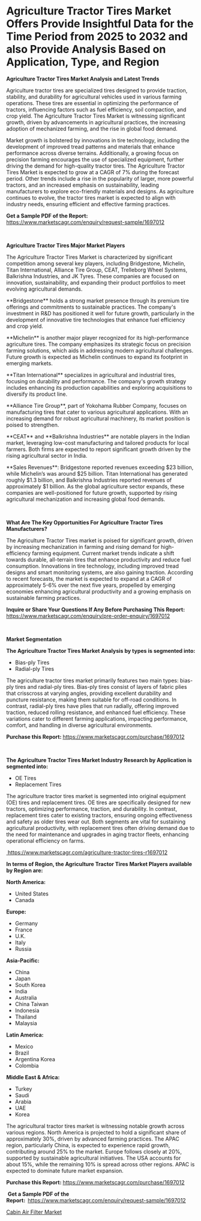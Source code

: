 <p><h1>Agriculture Tractor Tires Market Offers Provide Insightful Data for the Time Period from 2025 to 2032 and also Provide Analysis Based on Application, Type, and Region</h1></p><p><strong>Agriculture Tractor Tires Market Analysis and Latest Trends</strong></p>
<p><p>Agriculture tractor tires are specialized tires designed to provide traction, stability, and durability for agricultural vehicles used in various farming operations. These tires are essential in optimizing the performance of tractors, influencing factors such as fuel efficiency, soil compaction, and crop yield. The Agriculture Tractor Tires Market is witnessing significant growth, driven by advancements in agricultural practices, the increasing adoption of mechanized farming, and the rise in global food demand.</p><p>Market growth is bolstered by innovations in tire technology, including the development of improved tread patterns and materials that enhance performance across diverse terrains. Additionally, a growing focus on precision farming encourages the use of specialized equipment, further driving the demand for high-quality tractor tires. The Agriculture Tractor Tires Market is expected to grow at a CAGR of 7% during the forecast period. Other trends include a rise in the popularity of larger, more powerful tractors, and an increased emphasis on sustainability, leading manufacturers to explore eco-friendly materials and designs. As agriculture continues to evolve, the tractor tires market is expected to align with industry needs, ensuring efficient and effective farming practices.</p></p>
<p><strong>Get a Sample PDF of the Report:&nbsp;</strong> <a href="https://www.marketscagr.com/enquiry/request-sample/1697012?utm_campaign=3448&utm_medium=2&utm_source=Github&utm_content=ia&utm_term=30032025&utm_id=agriculture-tractor-tires">https://www.marketscagr.com/enquiry/request-sample/1697012</a></p>
<p>&nbsp;</p>
<p><strong>Agriculture Tractor Tires Major Market Players</strong></p>
<p><p>The Agriculture Tractor Tires Market is characterized by significant competition among several key players, including Bridgestone, Michelin, Titan International, Alliance Tire Group, CEAT, Trelleborg Wheel Systems, Balkrishna Industries, and JK Tyres. These companies are focused on innovation, sustainability, and expanding their product portfolios to meet evolving agricultural demands.</p><p>**Bridgestone** holds a strong market presence through its premium tire offerings and commitments to sustainable practices. The company's investment in R&D has positioned it well for future growth, particularly in the development of innovative tire technologies that enhance fuel efficiency and crop yield.</p><p>**Michelin** is another major player recognized for its high-performance agriculture tires. The company emphasizes its strategic focus on precision farming solutions, which aids in addressing modern agricultural challenges. Future growth is expected as Michelin continues to expand its footprint in emerging markets.</p><p>**Titan International** specializes in agricultural and industrial tires, focusing on durability and performance. The company's growth strategy includes enhancing its production capabilities and exploring acquisitions to diversify its product line.</p><p>**Alliance Tire Group**, part of Yokohama Rubber Company, focuses on manufacturing tires that cater to various agricultural applications. With an increasing demand for robust agricultural machinery, its market position is poised to strengthen.</p><p>**CEAT** and **Balkrishna Industries** are notable players in the Indian market, leveraging low-cost manufacturing and tailored products for local farmers. Both firms are expected to report significant growth driven by the rising agricultural sector in India.</p><p>**Sales Revenues**: Bridgestone reported revenues exceeding $23 billion, while Michelin’s was around $25 billion. Titan International has generated roughly $1.3 billion, and Balkrishna Industries reported revenues of approximately $1 billion. As the global agriculture sector expands, these companies are well-positioned for future growth, supported by rising agricultural mechanization and increasing global food demands.</p></p>
<p>&nbsp;</p>
<p><strong>What Are The Key Opportunities For Agriculture Tractor Tires Manufacturers?</strong></p>
<p><p>The Agriculture Tractor Tires market is poised for significant growth, driven by increasing mechanization in farming and rising demand for high-efficiency farming equipment. Current market trends indicate a shift towards durable, all-terrain tires that enhance productivity and reduce fuel consumption. Innovations in tire technology, including improved tread designs and smart monitoring systems, are also gaining traction. According to recent forecasts, the market is expected to expand at a CAGR of approximately 5-6% over the next five years, propelled by emerging economies enhancing agricultural productivity and a growing emphasis on sustainable farming practices.</p></p>
<p><strong>Inquire or Share Your Questions If Any Before Purchasing This Report:</strong> <a href="https://www.marketscagr.com/enquiry/pre-order-enquiry/1697012?utm_campaign=3448&utm_medium=2&utm_source=Github&utm_content=ia&utm_term=30032025&utm_id=agriculture-tractor-tires">https://www.marketscagr.com/enquiry/pre-order-enquiry/1697012</a></p>
<p>&nbsp;</p>
<p><strong>Market Segmentation</strong></p>
<p><strong>The Agriculture Tractor Tires Market Analysis by types is segmented into:</strong></p>
<p><ul><li>Bias-ply Tires</li><li>Radial-ply Tires</li></ul></p>
<p><p>The agriculture tractor tires market primarily features two main types: bias-ply tires and radial-ply tires. Bias-ply tires consist of layers of fabric plies that crisscross at varying angles, providing excellent durability and puncture resistance, making them suitable for off-road conditions. In contrast, radial-ply tires have plies that run radially, offering improved traction, reduced rolling resistance, and enhanced fuel efficiency. These variations cater to different farming applications, impacting performance, comfort, and handling in diverse agricultural environments.</p></p>
<p><strong>Purchase this Report:&nbsp;</strong><a href="https://www.marketscagr.com/purchase/1697012?utm_campaign=3448&utm_medium=2&utm_source=Github&utm_content=ia&utm_term=30032025&utm_id=agriculture-tractor-tires">https://www.marketscagr.com/purchase/1697012</a></p>
<p>&nbsp;</p>
<p><strong>The Agriculture Tractor Tires Market Industry Research by Application is segmented into:</strong></p>
<p><ul><li>OE Tires</li><li>Replacement Tires</li></ul></p>
<p><p>The agriculture tractor tires market is segmented into original equipment (OE) tires and replacement tires. OE tires are specifically designed for new tractors, optimizing performance, traction, and durability. In contrast, replacement tires cater to existing tractors, ensuring ongoing effectiveness and safety as older tires wear out. Both segments are vital for sustaining agricultural productivity, with replacement tires often driving demand due to the need for maintenance and upgrades in aging tractor fleets, enhancing operational efficiency on farms.</p></p>
<p><a href="https://www.marketscagr.com/agriculture-tractor-tires-r1697012?utm_campaign=3448&utm_medium=2&utm_source=Github&utm_content=ia&utm_term=30032025&utm_id=agriculture-tractor-tires">&nbsp;https://www.marketscagr.com/agriculture-tractor-tires-r1697012</a></p>
<p><strong>In terms of Region, the Agriculture Tractor Tires Market Players available by Region are:</strong></p>
<p>
    <p> <strong> North America: </strong>
        <ul>
            <li>United States</li>
            <li>Canada</li>
        </ul>
        </p> 
    <p> <strong> Europe: </strong>
        <ul>
            <li>Germany</li>
            <li>France</li>
            <li>U.K.</li>
            <li>Italy</li>
            <li>Russia</li>
        </ul>
        </p> 
    <p> <strong> Asia-Pacific: </strong>
        <ul>
            <li>China</li>
            <li>Japan</li>
            <li>South Korea</li>
            <li>India</li>
            <li>Australia</li>
            <li>China Taiwan</li>
            <li>Indonesia</li>
            <li>Thailand</li>
            <li>Malaysia</li>
        </ul>
        </p> 
    <p> <strong> Latin America: </strong>
        <ul>
            <li>Mexico</li>
            <li>Brazil</li>
            <li>Argentina Korea</li>
            <li>Colombia</li>
        </ul>
        </p> 
    <p> <strong> Middle East & Africa: </strong>
        <ul>
            <li>Turkey</li>
            <li>Saudi</li>
            <li>Arabia</li>
            <li>UAE</li>
            <li>Korea</li>
        </ul>
    </p>
    </p>
<p><p>The agricultural tractor tires market is witnessing notable growth across various regions. North America is projected to hold a significant share of approximately 30%, driven by advanced farming practices. The APAC region, particularly China, is expected to experience rapid growth, contributing around 25% to the market. Europe follows closely at 20%, supported by sustainable agricultural initiatives. The USA accounts for about 15%, while the remaining 10% is spread across other regions. APAC is expected to dominate future market expansion.</p></p>
<p><strong>Purchase this Report: </strong><a href="https://www.marketscagr.com/purchase/1697012?utm_campaign=3448&utm_medium=2&utm_source=Github&utm_content=ia&utm_term=30032025&utm_id=agriculture-tractor-tires">https://www.marketscagr.com/purchase/1697012</a></p>
<p>&nbsp;<strong>Get a Sample PDF of the Report:&nbsp;&nbsp;</strong><a href="https://www.marketscagr.com/enquiry/request-sample/1697012?utm_campaign=3448&utm_medium=2&utm_source=Github&utm_content=ia&utm_term=30032025&utm_id=agriculture-tractor-tires">https://www.marketscagr.com/enquiry/request-sample/1697012</a></p>
<p><strong></strong></p>
<p><p><a href="https://github.com/tafuaraasswn/Market-Research-Report-List-1/blob/main/cabin-air-filter-market.md?utm_campaign=3448&utm_medium=2&utm_source=Github&utm_content=ia&utm_term=30032025&utm_id=agriculture-tractor-tires">Cabin Air Filter Market</a></p></p>